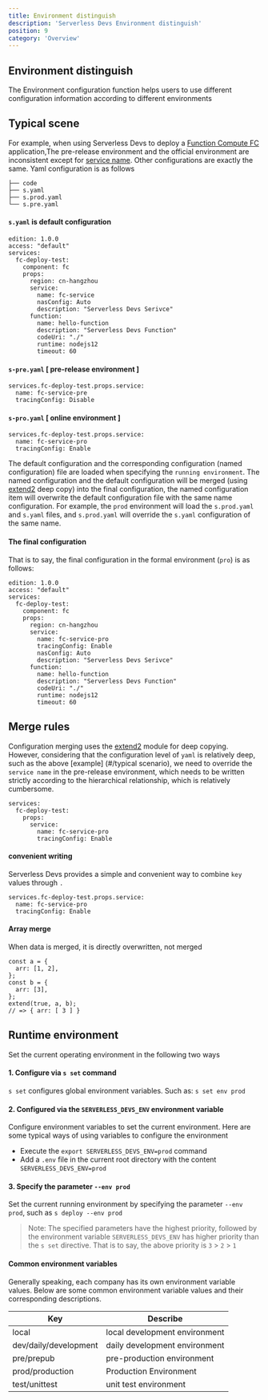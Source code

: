 ```yaml
---
title: Environment distinguish
description: 'Serverless Devs Environment distinguish'
position: 9
category: 'Overview'
---
```


## Environment distinguish
The Environment configuration function helps users to use different configuration information according to different environments

## Typical scene
For example, when using Serverless Devs to deploy a [Function Compute FC](https://serverless-devs.com/fc/readme) application,The pre-release environment and the official environment are inconsistent except for [service name](https://serverless-devs.com/en/fc/yaml#service-field). Other configurations are exactly the same. Yaml configuration is as follows

```
├── code
├── s.yaml
├── s.prod.yaml
└── s.pre.yaml
```

#### `s.yaml` is default configuration
```
edition: 1.0.0
access: "default"
services:
  fc-deploy-test:
    component: fc
    props:
      region: cn-hangzhou
      service:
        name: fc-service
        nasConfig: Auto
        description: "Serverless Devs Serivce"
      function:
        name: hello-function
        description: "Serverless Devs Function"
        codeUri: "./"
        runtime: nodejs12
        timeout: 60
```

#### `s-pre.yaml` [ pre-release environment ]
```
services.fc-deploy-test.props.service:
  name: fc-service-pre
  tracingConfig: Disable
```

#### `s-pro.yaml` [ online environment ]
```
services.fc-deploy-test.props.service:
  name: fc-service-pro
  tracingConfig: Enable
```
The default configuration and the corresponding configuration (named configuration) file are loaded when specifying the `running environment`. The named configuration and the default configuration will be merged (using [extend2](https://www.npmjs.com/package/extend2) deep copy) into the final configuration, the named configuration item will overwrite the default configuration file with the same name configuration. For example, the `prod` environment will load the `s.prod.yaml` and `s.yaml` files, and `s.prod.yaml` will override the `s.yaml` configuration of the same name.

#### The final configuration
That is to say, the final configuration in the formal environment (`pro`) is as follows:
```
edition: 1.0.0
access: "default"
services:
  fc-deploy-test:
    component: fc
    props:
      region: cn-hangzhou
      service:
        name: fc-service-pro
        tracingConfig: Enable
        nasConfig: Auto
        description: "Serverless Devs Serivce"
      function:
        name: hello-function
        description: "Serverless Devs Function"
        codeUri: "./"
        runtime: nodejs12
        timeout: 60
```
## Merge rules
Configuration merging uses the [extend2](https://www.npmjs.com/package/extend2) module for deep copying.
However, considering that the configuration level of `yaml` is relatively deep, such as the above [example] (#/typical scenario), we need to override the `service name` in the pre-release environment, which needs to be written strictly according to the hierarchical relationship, which is relatively cumbersome.

```
services:
  fc-deploy-test:
    props:
      service:
        name: fc-service-pro
        tracingConfig: Enable
```

#### convenient writing
Serverless Devs provides a simple and convenient way to combine `key` values through `.`
```
services.fc-deploy-test.props.service:
  name: fc-service-pro
  tracingConfig: Enable
```

#### Array merge
When data is merged, it is directly overwritten, not merged
```
const a = {
  arr: [1, 2],
};
const b = {
  arr: [3],
};
extend(true, a, b);
// => { arr: [ 3 ] }
```
## Runtime environment
Set the current operating environment in the following two ways
#### 1. Configure via `s set` command
`s set` configures global environment variables. Such as: `s set env prod`
#### 2. Configured via the `SERVERLESS_DEVS_ENV` environment variable
Configure environment variables to set the current environment. Here are some typical ways of using variables to configure the environment
- Execute the `export SERVERLESS_DEVS_ENV=prod` command
- Add a `.env` file in the current root directory with the content `SERVERLESS_DEVS_ENV=prod`
#### 3. Specify the parameter `--env prod`
Set the current running environment by specifying the parameter `--env prod`, such as `s deploy --env prod`

> Note: The specified parameters have the highest priority, followed by the environment variable `SERVERLESS_DEVS_ENV` has higher priority than the `s set` directive. That is to say, the above priority is `3` > `2` > `1`

#### Common environment variables
Generally speaking, each company has its own environment variable values. Below are some common environment variable values and their corresponding descriptions.


| Key | Describe |
| --- | --- |
| local | local development environment |
| dev/daily/development | daily development environment |
| pre/prepub | pre-production environment |
| prod/production | Production Environment |
| test/unittest | unit test environment |
